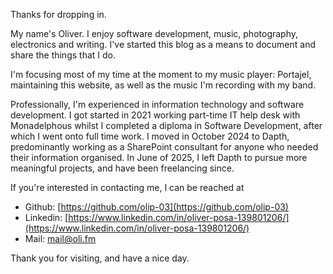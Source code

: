 Thanks for dropping in. 

My name's Oliver. I enjoy software development, music, photography, electronics and writing. I've started this blog as a means to document and share the things that I do.

I'm focusing most of my time at the moment to my music player: Portajel, maintaining this website, as well as the music I'm recording with my band.

Professionally, I'm experienced in information technology and software development. I got started in 2021 working part-time IT help desk with Monadelphous whilst I completed a diploma in Software Development, after which I went onto full time work. I moved in October 2024 to Dapth, predominantly working as a SharePoint consultant for anyone who needed their information organised. In June of 2025, I left Dapth to pursue more meaningful projects, and have been freelancing since.

If you're interested in contacting me, I can be reached at 
- Github:  [https://github.com/olip-03](https://github.com/olip-03)
- Linkedin: [https://www.linkedin.com/in/oliver-posa-139801206/](https://www.linkedin.com/in/oliver-posa-139801206/)
- Mail: [mail@oli.fm](mailto:mail@oli.fm)

Thank you for visiting, and have a nice day.
